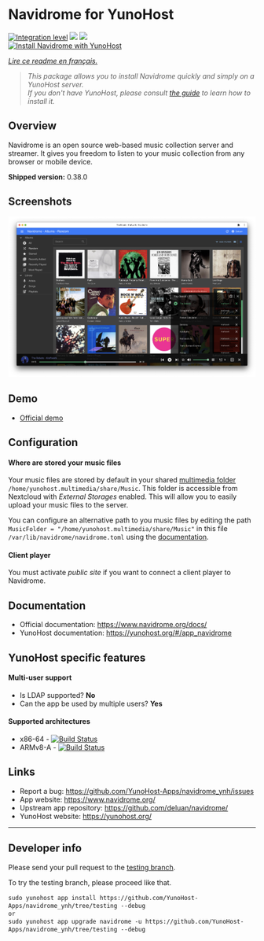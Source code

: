 # Navidrome for YunoHost

[![Integration level](https://dash.yunohost.org/integration/navidrome.svg)](https://dash.yunohost.org/appci/app/navidrome) ![](https://ci-apps.yunohost.org/ci/badges/navidrome.status.svg) ![](https://ci-apps.yunohost.org/ci/badges/navidrome.maintain.svg)  
[![Install Navidrome with YunoHost](https://install-app.yunohost.org/install-with-yunohost.png)](https://install-app.yunohost.org/?app=navidrome)

*[Lire ce readme en français.](./README_fr.md)*

> *This package allows you to install Navidrome quickly and simply on a YunoHost server.  
If you don't have YunoHost, please consult [the guide](https://yunohost.org/#/install) to learn how to install it.*

## Overview
Navidrome is an open source web-based music collection server and streamer. It gives you freedom to listen to your music collection from any browser or mobile device.

**Shipped version:** 0.38.0

## Screenshots

![](https://raw.githubusercontent.com/deluan/navidrome/master/.github/screenshots/ss-desktop-player.png)

## Demo

* [Official demo](https://demo.navidrome.org/app/#/login)

## Configuration

#### Where are stored your music files

Your music files are stored by default in your shared [multimedia folder](https://github.com/YunoHost-Apps/yunohost.multimedia) `/home/yunohost.multimedia/share/Music`. This folder is accessible from Nextcloud with *External Storages* enabled. This will allow you to easily upload your music files to the server.

You can configure an alternative path to you music files by editing the path `MusicFolder = "/home/yunohost.multimedia/share/Music"` in this file `/var/lib/navidrome/navidrome.toml` using the [documentation](https://www.navidrome.org/docs/usage/configuration-options/).

#### Client player

You must activate *public site* if you want to connect a client player to Navidrome.

## Documentation

 * Official documentation: https://www.navidrome.org/docs/
 * YunoHost documentation: https://yunohost.org/#/app_navidrome

## YunoHost specific features

#### Multi-user support

* Is LDAP supported? **No**
* Can the app be used by multiple users? **Yes**

#### Supported architectures

* x86-64 - [![Build Status](https://ci-apps.yunohost.org/ci/logs/navidrome%20%28Apps%29.svg)](https://ci-apps.yunohost.org/ci/apps/navidrome/)
* ARMv8-A - [![Build Status](https://ci-apps-arm.yunohost.org/ci/logs/navidrome%20%28Apps%29.svg)](https://ci-apps-arm.yunohost.org/ci/apps/navidrome/)

## Links

 * Report a bug: https://github.com/YunoHost-Apps/navidrome_ynh/issues
 * App website: https://www.navidrome.org/
 * Upstream app repository: https://github.com/deluan/navidrome/
 * YunoHost website: https://yunohost.org/

---

## Developer info

Please send your pull request to the [testing branch](https://github.com/YunoHost-Apps/navidrome_ynh/tree/testing).

To try the testing branch, please proceed like that.
```
sudo yunohost app install https://github.com/YunoHost-Apps/navidrome_ynh/tree/testing --debug
or
sudo yunohost app upgrade navidrome -u https://github.com/YunoHost-Apps/navidrome_ynh/tree/testing --debug
```
